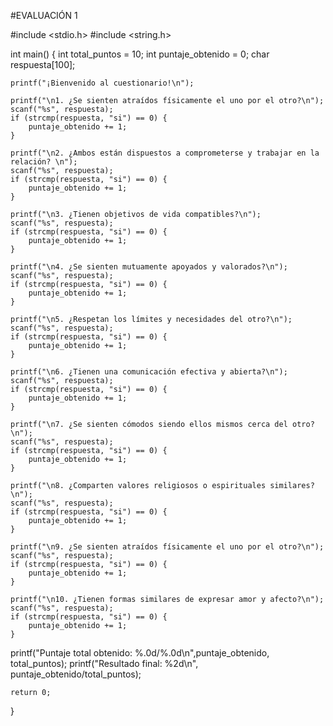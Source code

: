 #EVALUACIÓN 1


#include <stdio.h>
#include <string.h>

int main() {
    int total_puntos = 10;
    int puntaje_obtenido = 0;
    char respuesta[100];
    
    printf("¡Bienvenido al cuestionario!\n");
    
    printf("\n1. ¿Se sienten atraídos físicamente el uno por el otro?\n");
    scanf("%s", respuesta);
    if (strcmp(respuesta, "si") == 0) {
        puntaje_obtenido += 1;
    }
    
    printf("\n2. ¿Ambos están dispuestos a comprometerse y trabajar en la relación? \n");
    scanf("%s", respuesta);
    if (strcmp(respuesta, "si") == 0) {
        puntaje_obtenido += 1;
    }
    
    printf("\n3. ¿Tienen objetivos de vida compatibles?\n");
    scanf("%s", respuesta);
    if (strcmp(respuesta, "si") == 0) {
        puntaje_obtenido += 1;
    }
    
    printf("\n4. ¿Se sienten mutuamente apoyados y valorados?\n");
    scanf("%s", respuesta);
    if (strcmp(respuesta, "si") == 0) {
        puntaje_obtenido += 1;
    }
    
    printf("\n5. ¿Respetan los límites y necesidades del otro?\n");
    scanf("%s", respuesta);
    if (strcmp(respuesta, "si") == 0) {
        puntaje_obtenido += 1;
    }
    
    printf("\n6. ¿Tienen una comunicación efectiva y abierta?\n");
    scanf("%s", respuesta);
    if (strcmp(respuesta, "si") == 0) {
        puntaje_obtenido += 1;
    }
    
    printf("\n7. ¿Se sienten cómodos siendo ellos mismos cerca del otro?\n");
    scanf("%s", respuesta);
    if (strcmp(respuesta, "si") == 0) {
        puntaje_obtenido += 1;
    }
    
    printf("\n8. ¿Comparten valores religiosos o espirituales similares?\n");
    scanf("%s", respuesta);
    if (strcmp(respuesta, "si") == 0) {
        puntaje_obtenido += 1;
    }
    
    printf("\n9. ¿Se sienten atraídos físicamente el uno por el otro?\n");
    scanf("%s", respuesta);
    if (strcmp(respuesta, "si") == 0) {
        puntaje_obtenido += 1;
    }
    
    printf("\n10. ¿Tienen formas similares de expresar amor y afecto?\n");
    scanf("%s", respuesta);
    if (strcmp(respuesta, "si") == 0) {
        puntaje_obtenido += 1;
    }

 
 
 printf("Puntaje total obtenido: %.0d/%.0d\n",puntaje_obtenido, total_puntos);
    printf("Resultado final: %2d\n", puntaje_obtenido/total_puntos);

    return 0;
}
